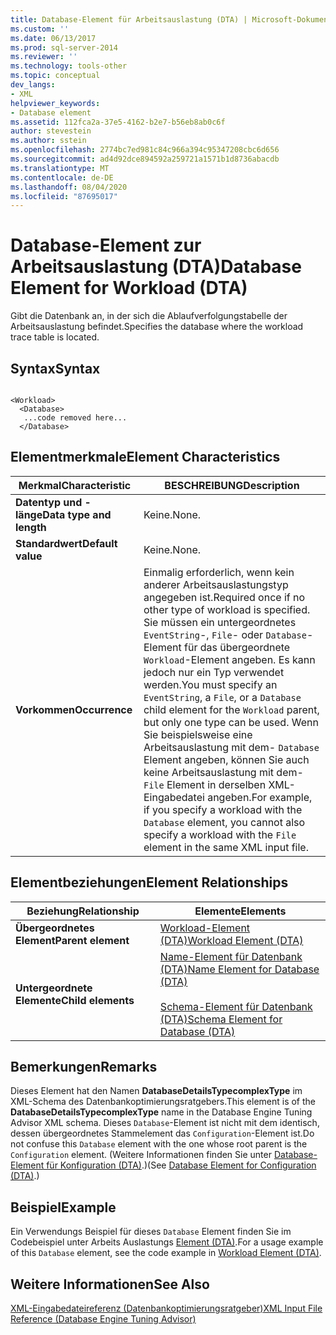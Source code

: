 ```yaml
---
title: Database-Element für Arbeitsauslastung (DTA) | Microsoft-Dokumentation
ms.custom: ''
ms.date: 06/13/2017
ms.prod: sql-server-2014
ms.reviewer: ''
ms.technology: tools-other
ms.topic: conceptual
dev_langs:
- XML
helpviewer_keywords:
- Database element
ms.assetid: 112fca2a-37e5-4162-b2e7-b56eb8ab0c6f
author: stevestein
ms.author: sstein
ms.openlocfilehash: 2774bc7ed981c84c966a394c95347208cbc6d656
ms.sourcegitcommit: ad4d92dce894592a259721a1571b1d8736abacdb
ms.translationtype: MT
ms.contentlocale: de-DE
ms.lasthandoff: 08/04/2020
ms.locfileid: "87695017"
---
```

# <a name="database-element-for-workload-dta"></a><span data-ttu-id="a8752-102">Database-Element zur Arbeitsauslastung (DTA)</span><span class="sxs-lookup"><span data-stu-id="a8752-102">Database Element for Workload (DTA)</span></span>
  <span data-ttu-id="a8752-103">Gibt die Datenbank an, in der sich die Ablaufverfolgungstabelle der Arbeitsauslastung befindet.</span><span class="sxs-lookup"><span data-stu-id="a8752-103">Specifies the database where the workload trace table is located.</span></span>  
  
## <a name="syntax"></a><span data-ttu-id="a8752-104">Syntax</span><span class="sxs-lookup"><span data-stu-id="a8752-104">Syntax</span></span>  
  
```  
  
<Workload>  
  <Database>  
   ...code removed here...  
  </Database>  
```  
  
## <a name="element-characteristics"></a><span data-ttu-id="a8752-105">Elementmerkmale</span><span class="sxs-lookup"><span data-stu-id="a8752-105">Element Characteristics</span></span>  
  
|<span data-ttu-id="a8752-106">Merkmal</span><span class="sxs-lookup"><span data-stu-id="a8752-106">Characteristic</span></span>|<span data-ttu-id="a8752-107">BESCHREIBUNG</span><span class="sxs-lookup"><span data-stu-id="a8752-107">Description</span></span>|  
|--------------------|-----------------|  
|<span data-ttu-id="a8752-108">**Datentyp und -länge**</span><span class="sxs-lookup"><span data-stu-id="a8752-108">**Data type and length**</span></span>|<span data-ttu-id="a8752-109">Keine.</span><span class="sxs-lookup"><span data-stu-id="a8752-109">None.</span></span>|  
|<span data-ttu-id="a8752-110">**Standardwert**</span><span class="sxs-lookup"><span data-stu-id="a8752-110">**Default value**</span></span>|<span data-ttu-id="a8752-111">Keine.</span><span class="sxs-lookup"><span data-stu-id="a8752-111">None.</span></span>|  
|<span data-ttu-id="a8752-112">**Vorkommen**</span><span class="sxs-lookup"><span data-stu-id="a8752-112">**Occurrence**</span></span>|<span data-ttu-id="a8752-113">Einmalig erforderlich, wenn kein anderer Arbeitsauslastungstyp angegeben ist.</span><span class="sxs-lookup"><span data-stu-id="a8752-113">Required once if no other type of workload is specified.</span></span> <span data-ttu-id="a8752-114">Sie müssen ein untergeordnetes `EventString`-, `File`- oder `Database`-Element für das übergeordnete `Workload`-Element angeben. Es kann jedoch nur ein Typ verwendet werden.</span><span class="sxs-lookup"><span data-stu-id="a8752-114">You must specify an `EventString`, a `File`, or a `Database` child element for the `Workload` parent, but only one type can be used.</span></span> <span data-ttu-id="a8752-115">Wenn Sie beispielsweise eine Arbeitsauslastung mit dem- `Database` Element angeben, können Sie auch keine Arbeitsauslastung mit dem- `File` Element in derselben XML-Eingabedatei angeben.</span><span class="sxs-lookup"><span data-stu-id="a8752-115">For example, if you specify a workload with the `Database` element, you cannot also specify a workload with the `File` element in the same XML input file.</span></span>|  
  
## <a name="element-relationships"></a><span data-ttu-id="a8752-116">Elementbeziehungen</span><span class="sxs-lookup"><span data-stu-id="a8752-116">Element Relationships</span></span>  
  
|<span data-ttu-id="a8752-117">Beziehung</span><span class="sxs-lookup"><span data-stu-id="a8752-117">Relationship</span></span>|<span data-ttu-id="a8752-118">Elemente</span><span class="sxs-lookup"><span data-stu-id="a8752-118">Elements</span></span>|  
|------------------|--------------|  
|<span data-ttu-id="a8752-119">**Übergeordnetes Element**</span><span class="sxs-lookup"><span data-stu-id="a8752-119">**Parent element**</span></span>|[<span data-ttu-id="a8752-120">Workload-Element &#40;DTA&#41;</span><span class="sxs-lookup"><span data-stu-id="a8752-120">Workload Element &#40;DTA&#41;</span></span>](workload-element-dta.md)|  
|<span data-ttu-id="a8752-121">**Untergeordnete Elemente**</span><span class="sxs-lookup"><span data-stu-id="a8752-121">**Child elements**</span></span>|[<span data-ttu-id="a8752-122">Name-Element für Datenbank &#40;DTA&#41;</span><span class="sxs-lookup"><span data-stu-id="a8752-122">Name Element for Database &#40;DTA&#41;</span></span>](name-element-for-database-dta.md)<br /><br /> [<span data-ttu-id="a8752-123">Schema-Element für Datenbank &#40;DTA&#41;</span><span class="sxs-lookup"><span data-stu-id="a8752-123">Schema Element for Database &#40;DTA&#41;</span></span>](schema-element-for-database-dta.md)|  
  
## <a name="remarks"></a><span data-ttu-id="a8752-124">Bemerkungen</span><span class="sxs-lookup"><span data-stu-id="a8752-124">Remarks</span></span>  
 <span data-ttu-id="a8752-125">Dieses Element hat den Namen **DatabaseDetailsTypecomplexType** im XML-Schema des Datenbankoptimierungsratgebers.</span><span class="sxs-lookup"><span data-stu-id="a8752-125">This element is of the **DatabaseDetailsTypecomplexType** name in the Database Engine Tuning Advisor XML schema.</span></span> <span data-ttu-id="a8752-126">Dieses `Database`-Element ist nicht mit dem identisch, dessen übergeordnetes Stammelement das `Configuration`-Element ist.</span><span class="sxs-lookup"><span data-stu-id="a8752-126">Do not confuse this `Database` element with the one whose root parent is the `Configuration` element.</span></span> <span data-ttu-id="a8752-127">(Weitere Informationen finden Sie unter [Database-Element für Konfiguration &#40;DTA&#41;](database-element-for-configuration-dta.md).)</span><span class="sxs-lookup"><span data-stu-id="a8752-127">(See [Database Element for Configuration &#40;DTA&#41;](database-element-for-configuration-dta.md).)</span></span>  
  
## <a name="example"></a><span data-ttu-id="a8752-128">Beispiel</span><span class="sxs-lookup"><span data-stu-id="a8752-128">Example</span></span>  
 <span data-ttu-id="a8752-129">Ein Verwendungs Beispiel für dieses `Database` Element finden Sie im Codebeispiel unter Arbeits Auslastungs [Element &#40;DTA&#41;](workload-element-dta.md).</span><span class="sxs-lookup"><span data-stu-id="a8752-129">For a usage example of this `Database` element, see the code example in [Workload Element &#40;DTA&#41;](workload-element-dta.md).</span></span>  
  
## <a name="see-also"></a><span data-ttu-id="a8752-130">Weitere Informationen</span><span class="sxs-lookup"><span data-stu-id="a8752-130">See Also</span></span>  
 [<span data-ttu-id="a8752-131">XML-Eingabedateireferenz &#40;Datenbankoptimierungsratgeber&#41;</span><span class="sxs-lookup"><span data-stu-id="a8752-131">XML Input File Reference &#40;Database Engine Tuning Advisor&#41;</span></span>](xml-input-file-reference-database-engine-tuning-advisor.md)  
  
  
